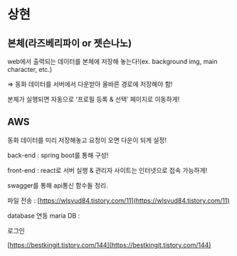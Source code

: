 # 상현

## 본체(라즈베리파이 or 젯슨나노)

web에서 출력되는 데이터를 본체에 저장해 놓는다!(ex. background img, main character, etc.)

⇒ 동화 데이터를 서버에서 다운받아 올바른 경로에 저장해야 함!

본체가 실행되면 자동으로 ‘프로필 등록 & 선택’ 페이지로 이동하게!

## AWS

동화 데이터를 미리 저장해놓고 요청이 오면 다운이 되게 설정!

back-end : spring boot를 통해 구성!

front-end : react로 서버 실행 & 관리자 사이트는 인터넷으로 접속 가능하게!

swagger를 통해 api통신 함수들 정리.

파일 전송 : [https://wlsvud84.tistory.com/11](https://wlsvud84.tistory.com/11)

database 연동 maria DB :

[](https://colinch4.github.io/2021-06-07/data/)

로그인

[https://bestkingit.tistory.com/144](https://bestkingit.tistory.com/144)
